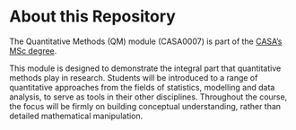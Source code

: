 # About this Repository

The Quantitative Methods (QM) module (CASA0007) is part of the [CASA’s MSc degree](https://www.ucl.ac.uk/bartlett/casa/programmes).

This module is designed to demonstrate the integral part that quantitative methods play in research. Students will be introduced to a range of quantitative approaches from the fields of statistics, modelling and data analysis, to serve as tools in their other disciplines. Throughout the course, the focus will be firmly on building conceptual understanding, rather than detailed mathematical manipulation.